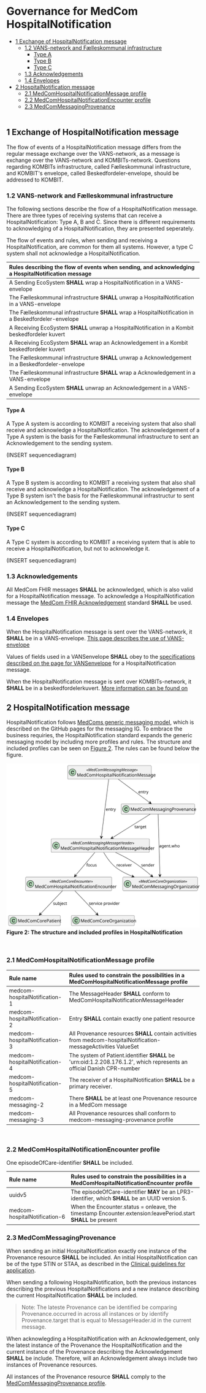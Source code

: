 # Governance for MedCom HospitalNotification

* [1 Exchange of HospitalNotification message](#1-exchange-of-hospitalnotification-message)
  * [1.2 VANS-network and Fælleskommunal infrastructure](#12-vans-network-and-f-lleskommunal-infrastructure)
    * [Type A](#type-a)
    * [Type B](#type-b)
    * [Type C](#type-c)
  * [1.3 Acknowledgements](#13-acknowledgements)
  * [1.4 Envelopes](#14-envelopes)
* [2 HospitalNotification message](#2-hospitalnotification-message)
  * [2.1 MedComHospitalNotificationMessage profile](#21-medcomhospitalnotificationmessage-profile)
  * [2.2 MedComHospitalNotificationEncounter profile](#22-medcomhospitalnotificationencounter-profile)
  * [2.3 MedComMessagingProvenance](#23-medcommessagingprovenance)
<br><br>

## 1 Exchange of HospitalNotification message 

The flow of events of a HospitalNotification message differs from the regular message exchange over the VANS-network, as a message is exchange over the VANS-network and KOMBITs-network. Questions regarding KOMBITs infrastructure, called Fælleskommunal infrastructure, and KOMBIT's envelope, called Beskedfordeler-envelope, should be addressed to KOMBIT. 


### 1.2 VANS-network and Fælleskommunal infrastructure
The following sections describe the flow of a HospitalNotification message. There are three types of receiving systems that can receive a HospitalNotification: Type A, B and C. Since there is different requirements to acknowledging of a HospitalNotification, they are presented seperately.  

The flow of events and rules, when sending and receiving a HospitalNotification, are common for them all systems. However, a type C system shall not acknowledge a HospitalNotification.

|Rules describing the flow of events when sending, and acknowledging a HospitalNotification message|
|:---|
|A Sending EcoSystem **SHALL** wrap a HospitalNotification in a VANS-envelope|
|The Fælleskommunal infrastructure **SHALL** unwrap a HospitalNotification in a VANS-envelope|
|The Fælleskommunal infrastructure **SHALL** wrap a HospitalNotification in a Beskedfordeler-envelope|
|A Receiving EcoSystem **SHALL** unwrap a HospitalNotification in a Kombit beskedfordeler kuvert|
|A Receiving EcoSystem **SHALL** wrap an Acknowledgement in a Kombit beskedfordeler kuvert|
|The Fælleskommunal infrastructure **SHALL** unwrap a Acknowledgement in a Beskedfordeler-envelope|
|The Fælleskommunal infrastructure **SHALL** wrap a Acknowledgement in a VANS-envelope|
|A Sending EcoSystem **SHALL** unwrap an Acknowledgement in a VANS-envelope|


#### Type A
A Type A system is according to KOMBIT a receiving system that also shall receive and acknowledge a HospitalNotification. The acknowledgement of a Type A system is the basis for the Fælleskommunal infrastructure to sent an Acknowledgement to the sending system. 

(INSERT sequencediagram)


#### Type B
A Type B system is according to KOMBIT a receiving system that also shall receive and acknowledge a HospitalNotification. The acknowledgement of a Type B system isn't the basis for the Fælleskommunal infrastructur to sent an Acknowledgement to the sending system.

(INSERT sequencediagram)

#### Type C
A Type C system is according to KOMBIT a receiving system that is able to  receive a HospitalNotification, but not to acknowledge it.

(INSERT sequencediagram)


### 1.3 Acknowledgements

All MedCom FHIR messages **SHALL** be acknowledged, which is also valid for a HospitalNotification message. To acknowledge a HospitalNotification message the [MedCom FHIR Acknowledgement](https://medcomdk.github.io/dk-medcom-acknowledgement/) standard **SHALL** be used.

### 1.4 Envelopes

When the HospitalNotification message is sent over the VANS-network, it **SHALL** be in a VANS-envelope. [This page describes the use of VANS-envelope](/docs/assets/documents/030_Governance-for-Network-Layer.md)

Values of fields used in a VANSenvelope **SHALL** obey to the [specifications described on the page for VANSenvelope](https://medcomdk.github.io/MedCom-FHIR-Communication/assets/documents/FHIRMessages_NetworkEnvelopes_EN.html#32-hospitalnotification) for a HospitalNotification message.

When the HospitalNotification message is sent over KOMBITs-network, it **SHALL** be in a beskedfordelerkuvert. [More information can be found on](kombit.dk)

## 2 HospitalNotification message

HospitalNotification follows [MedComs generic messaging model](https://medcomdk.github.io/dk-medcom-messaging/assets/documents/Intro-Technical-Spec-ENG.html#21-medcommessagingmessage-bundle), which is described on the GitHub pages for the messaging IG. To embrace the business requiries, the HospitalNotification standard expands the generic messaging model by including more profiles and rules. The structure and included profiles can be seen on <a href="#Fig2">Figure 2</a>. The rules can be found below the figure. 

<figure style="margin-left: 0px; margin-right: 0px; width: 100%;">
<a href="../images/HospitalNotification.svg" target="_blank"> <img src="../images/HospitalNotification.svg" alt="The structure and included profiles in HospitalNotification" style="width:auto; margin-left:0px; margin-right:0px;" id="Fig2"></a>
<figcaption text-align="left"><b>Figure 2: The structure and included profiles in HospitalNotification</b></figcaption>
</figure>
<br>

### 2.1 MedComHospitalNotificationMessage profile

|Rule name|Rules used to constrain the possibilities in a MedComHospitalNotificationMessage profile|
|:---|:---|
|medcom-hospitalNotification-1 | The MessageHeader **SHALL** conform to MedComHospitalNotificationMessageHeader |
|medcom-hospitalNotification-2 | Entry **SHALL** contain exactly one patient resource |
|medcom-hospitalNotification-3 | All Provenance resources **SHALL** contain activities from medcom-hospitalNotification-messageActivities ValueSet |
|medcom-hospitalNotification-4 | The system of Patient.identifier **SHALL** be 'urn:oid:1.2.208.176.1.2', which represents an official Danish CPR-number |
|medcom-hospitalNotification-5 | The receiver of a HospitalNotification **SHALL** be a primary receiver. |
|medcom-messaging-2 | There **SHALL** be at least one Provenance resource in a MedCom message |
|medcom-messaging-3 | All Provenance resources shall conform to medcom-messaging-provenance profile |

<br>

### 2.2 MedComHospitalNotificationEncounter profile

One episodeOfCare-identifier **SHALL** be included. 

|Rule name|Rules used to constrain the possibilities in a MedComHospitalNotificationEncounter profile|
|:---|:---|
|uuidv5 | The episodeOfCare-identifier **MAY** be an LPR3-identifier, which **SHALL** be an UUID version 5. |
|medcom-hospitalNotification-6 | When the Encounter.status = onleave, the timestamp Encounter.extension:leavePeriod.start **SHALL** be present|

### 2.3 MedComMessagingProvenance

When sending an initial HospitalNotification exactly one instance of the Provenance resource **SHALL** be included. An initial HospitalNotification can be of the type STIN or STAA, as described in the [Clinical guidelines for application](https://medcomdk.github.io/dk-medcom-hospitalnotification/#11-clinical-guidelines-for-application). 

When sending a following HospitalNotification, both the previous instances describing the previous HospitalNotifications and a new instance describing the current HospitalNotification **SHALL** be included. 

> Note: The lateste Provenance can be identified be comparing Provenance.occurred in across all instances or by identify Provenance.target that is equal to MessageHeader.id in the current message.

When acknowlegding a HospitalNotification with an Acknowledgement, only the latest instance of the Provenance the HospitalNotification and the current instance of the Provenance describing the Acknowledgement **SHALL** be include. Therefore, will an Acknowledgement always include two instances of Provenance resources.

All instances of the Provenance resource **SHALL** comply to the [MedComMessagingProvenance profile](https://medcomfhir.dk/ig/messaging/StructureDefinition-medcom-messaging-provenance.html).

